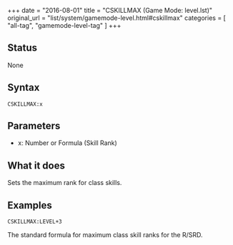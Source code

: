 +++
date = "2016-08-01"
title = "CSKILLMAX (Game Mode: level.lst)"
original_url = "list/system/gamemode-level.html#cskillmax"
categories = [ "all-tag", "gamemode-level-tag" ]
+++

## Status

None

## Syntax

`CSKILLMAX:x`

## Parameters

-   x: Number or Formula (Skill Rank)



What it does
------------

Sets the maximum rank for class skills.

Examples
--------

`CSKILLMAX:LEVEL+3`

The standard formula for maximum class skill ranks for the R/SRD.

